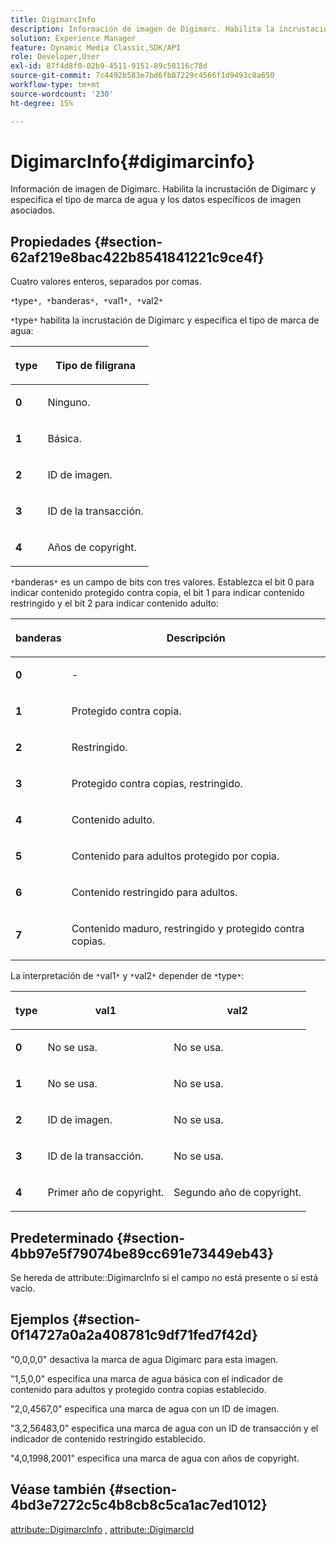 ```yaml
---
title: DigimarcInfo
description: Información de imagen de Digimarc. Habilita la incrustación de Digimarc y especifica el tipo de marca de agua y los datos específicos de imagen asociados.
solution: Experience Manager
feature: Dynamic Media Classic,SDK/API
role: Developer,User
exl-id: 87f4d8f0-02b9-4511-9151-89c58116c78d
source-git-commit: 7c4492b583e7bd6fb87229c4566f1d9493c8a650
workflow-type: tm+mt
source-wordcount: '230'
ht-degree: 15%

---
```


# DigimarcInfo{#digimarcinfo}

Información de imagen de Digimarc. Habilita la incrustación de Digimarc y especifica el tipo de marca de agua y los datos específicos de imagen asociados.

## Propiedades {#section-62af219e8bac422b8541841221c9ce4f}

Cuatro valores enteros, separados por comas.

`*`type`*, *`banderas`*, *`val1`*, *`val2`*`

`*`type`*` habilita la incrustación de Digimarc y especifica el tipo de marca de agua:

<table id="table_3648951F14D94C5BAD097CFB783F1EE7"> 
 <thead> 
  <tr> 
   <th class="entry"> <p><span class="codeph"> <span class="varname"> type</span> </span> </p> </th> 
   <th class="entry"> <p><b>Tipo de filigrana</b> </p> </th> 
  </tr> 
 </thead>
 <tbody> 
  <tr> 
   <td> <p><b>0</b> </p> </td> 
   <td> <p>Ninguno. </p> </td> 
  </tr> 
  <tr> 
   <td> <p><b>1</b> </p> </td> 
   <td> <p>Básica. </p> </td> 
  </tr> 
  <tr> 
   <td> <p><b>2</b> </p> </td> 
   <td> <p>ID de imagen. </p> </td> 
  </tr> 
  <tr> 
   <td> <p><b>3</b> </p> </td> 
   <td> <p>ID de la transacción. </p> </td> 
  </tr> 
  <tr> 
   <td> <p><b>4</b> </p> </td> 
   <td> <p>Años de copyright. </p> </td> 
  </tr> 
 </tbody> 
</table>

`*`banderas`*` es un campo de bits con tres valores. Establezca el bit 0 para indicar contenido protegido contra copia, el bit 1 para indicar contenido restringido y el bit 2 para indicar contenido adulto:

<table id="table_00F218515FBE484F9D05CBAF14F9D045"> 
 <thead> 
  <tr> 
   <th class="entry"> <p><span class="codeph"> <span class="varname"> banderas</span> </span> </p> </th> 
   <th class="entry"> <p><b>Descripción</b> </p> </th> 
  </tr> 
 </thead>
 <tbody> 
  <tr> 
   <td> <p><b>0</b> </p> </td> 
   <td> <p>- </p> </td> 
  </tr> 
  <tr> 
   <td> <p><b>1</b> </p> </td> 
   <td> <p>Protegido contra copia. </p> </td> 
  </tr> 
  <tr> 
   <td> <p><b>2</b> </p> </td> 
   <td> <p>Restringido. </p> </td> 
  </tr> 
  <tr> 
   <td> <p><b>3</b> </p> </td> 
   <td> <p>Protegido contra copias, restringido. </p> </td> 
  </tr> 
  <tr> 
   <td> <p><b>4</b> </p> </td> 
   <td> <p>Contenido adulto. </p> </td> 
  </tr> 
  <tr> 
   <td> <p><b>5</b> </p> </td> 
   <td> <p>Contenido para adultos protegido por copia. </p> </td> 
  </tr> 
  <tr> 
   <td> <p><b>6</b> </p> </td> 
   <td> <p>Contenido restringido para adultos. </p> </td> 
  </tr> 
  <tr> 
   <td> <p><b>7</b> </p> </td> 
   <td> <p>Contenido maduro, restringido y protegido contra copias. </p> </td> 
  </tr> 
 </tbody> 
</table>

La interpretación de `*`val1`*` y `*`val2`*` depender de `*`type`*`:

<table id="table_6B29F76BC1974C12AB7124BF84B29EC2"> 
 <thead> 
  <tr> 
   <th class="entry"> <p><span class="codeph"> <span class="varname"> type</span> </span> </p> </th> 
   <th class="entry"> <p><span class="codeph"> <span class="varname"> val1 </span> </span> </p> </th> 
   <th class="entry"> <p><span class="codeph"> <span class="varname"> val2 </span> </span> </p> </th> 
  </tr> 
 </thead>
 <tbody> 
  <tr> 
   <td> <p><b>0</b> </p> </td> 
   <td> <p>No se usa. </p> </td> 
   <td> <p>No se usa. </p> </td> 
  </tr> 
  <tr> 
   <td> <p><b>1</b> </p> </td> 
   <td> <p>No se usa. </p> </td> 
   <td> <p>No se usa. </p> </td> 
  </tr> 
  <tr> 
   <td> <p><b>2</b> </p> </td> 
   <td> <p>ID de imagen. </p> </td> 
   <td> <p>No se usa. </p> </td> 
  </tr> 
  <tr> 
   <td> <p><b>3</b> </p> </td> 
   <td> <p>ID de la transacción. </p> </td> 
   <td> <p>No se usa. </p> </td> 
  </tr> 
  <tr> 
   <td> <p><b>4</b> </p> </td> 
   <td> <p>Primer año de copyright. </p> </td> 
   <td> <p>Segundo año de copyright. </p> </td> 
  </tr> 
 </tbody> 
</table>

## Predeterminado {#section-4bb97e5f79074be89cc691e73449eb43}

Se hereda de attribute::DigimarcInfo si el campo no está presente o si está vacío.

## Ejemplos {#section-0f14727a0a2a408781c9df71fed7f42d}

&quot;0,0,0,0&quot; desactiva la marca de agua Digimarc para esta imagen.

&quot;1,5,0,0&quot; especifica una marca de agua básica con el indicador de contenido para adultos y protegido contra copias establecido.

&quot;2,0,4567,0&quot; especifica una marca de agua con un ID de imagen.

&quot;3,2,56483,0&quot; especifica una marca de agua con un ID de transacción y el indicador de contenido restringido establecido.

&quot;4,0,1998,2001&quot; especifica una marca de agua con años de copyright.

## Véase también {#section-4bd3e7272c5c4b8cb8c5ca1ac7ed1012}

[attribute::DigimarcInfo](../../../../../../is-api/image-catalog/image-serving-api-ref/c-image-catalog-reference/c-attributes-reference/r-digimarcinfo.md#reference-de88636cb9b4435a94e3d0a80f072667) , [attribute::DigimarcId](../../../../../../is-api/image-catalog/image-serving-api-ref/c-image-catalog-reference/c-attributes-reference/r-digimarcid.md#reference-33e3eca7f1874510904e5c8645cecd68)
